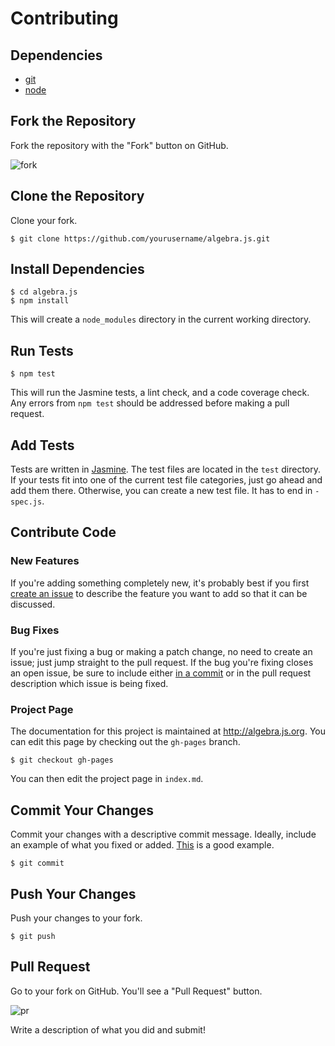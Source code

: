 # Contributing

## Dependencies

* [git](https://git-scm.com/downloads)
* [node](https://nodejs.org/download/)

## Fork the Repository

Fork the repository with the "Fork" button on GitHub.

![fork](http://i.imgur.com/fsJeKPy.png)

## Clone the Repository

Clone your fork.

```
$ git clone https://github.com/yourusername/algebra.js.git
```

## Install Dependencies

```
$ cd algebra.js
$ npm install
```

This will create a `node_modules` directory in the current working directory.

## Run Tests

```
$ npm test
```

This will run the Jasmine tests, a lint check, and a code coverage check. Any errors from `npm test` should be addressed before making a pull request.

## Add Tests

Tests are written in [Jasmine](http://jasmine.github.io/edge/introduction.html). The test files are located in the `test` directory. If your tests fit into one of the current test file categories, just go ahead and add them there. Otherwise, you can create a new test file. It has to end in `-spec.js`.

## Contribute Code

### New Features

If you're adding something completely new, it's probably best if you first [create an issue](https://github.com/nicolewhite/algebra.js/issues) to describe the feature you want to add so that it can be discussed. 

### Bug Fixes

If you're just fixing a bug or making a patch change, no need to create an issue; just jump straight to the pull request.
If the bug you're fixing closes an open issue, be sure to include either [in a commit](https://help.github.com/articles/closing-issues-via-commit-messages/) or in the pull request description which issue is being fixed.

### Project Page

The documentation for this project is maintained at http://algebra.js.org. You can edit this page by checking out the `gh-pages` branch.

```
$ git checkout gh-pages
```

You can then edit the project page in `index.md`.

## Commit Your Changes

Commit your changes with a descriptive commit message. Ideally, include an example of what you fixed or added.
[This](https://github.com/nicolewhite/algebra.js/commit/3d9b1dbab5d984a270db536378f09519d5df5c8c) is a good example.

```
$ git commit
```

## Push Your Changes

Push your changes to your fork.

```
$ git push
```

## Pull Request

Go to your fork on GitHub. You'll see a "Pull Request" button.

![pr](http://i.imgur.com/3QjkSMP.png)

Write a description of what you did and submit!
